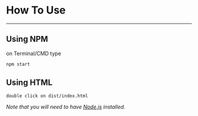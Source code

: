

# How To Use
---
## Using NPM
on Terminal/CMD type 
```bash
npm start
```
## Using HTML
`double click on dist/index.html`

*Note that you will need to have [Node.js](https://nodejs.org) installed.*
